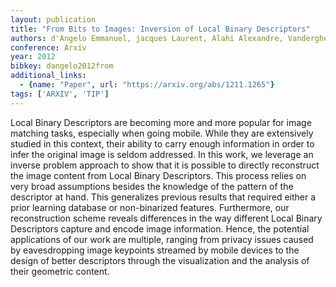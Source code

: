 ```yaml
---
layout: publication
title: "From Bits to Images: Inversion of Local Binary Descriptors"
authors: d'Angelo Emmanuel, jacques Laurent, Alahi Alexandre, Vandergheynst Pierre
conference: Arxiv
year: 2012
bibkey: dangelo2012from
additional_links:
  - {name: "Paper", url: "https://arxiv.org/abs/1211.1265"}
tags: ['ARXIV', 'TIP']
---
```

Local Binary Descriptors are becoming more and more popular for image matching tasks, especially when going mobile. While they are extensively studied in this context, their ability to carry enough information in order to infer the original image is seldom addressed. In this work, we leverage an inverse problem approach to show that it is possible to directly reconstruct the image content from Local Binary Descriptors. This process relies on very broad assumptions besides the knowledge of the pattern of the descriptor at hand. This generalizes previous results that required either a prior learning database or non-binarized features. Furthermore, our reconstruction scheme reveals differences in the way different Local Binary Descriptors capture and encode image information. Hence, the potential applications of our work are multiple, ranging from privacy issues caused by eavesdropping image keypoints streamed by mobile devices to the design of better descriptors through the visualization and the analysis of their geometric content.